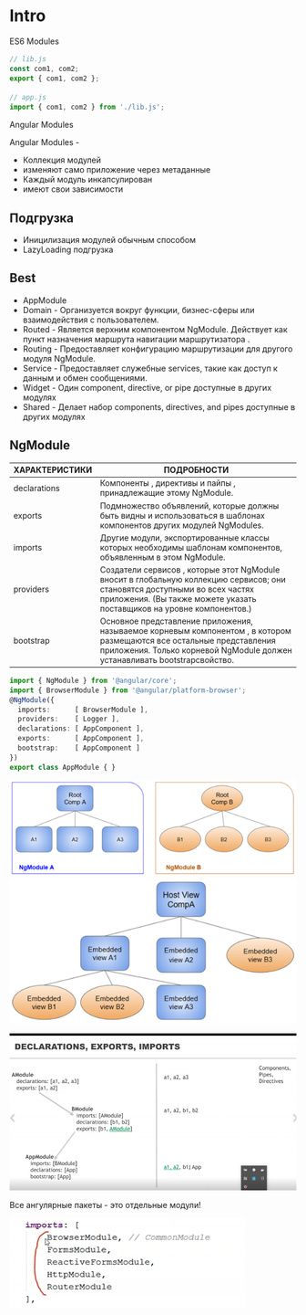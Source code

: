 # Intro

ES6 Modules
```js
// lib.js
const com1, com2;
export { com1, com2 };

// app.js
import { com1, com2 } from './lib.js';
```

Angular Modules 

Angular Modules - 
 - Коллекция модулей
 - изменяют само приложение через метаданные 
 - Каждый модуль инкапсулирован 
 - имеют свои зависимости

## Подгрузка 

- Иницилизация модулей обычным способом 
- LazyLoading подгрузка 

## Best

- AppModule
- Domain - Организуется вокруг функции, бизнес-сферы или взаимодействия с пользователем.
- Routed	- Является верхним компонентом NgModule. Действует как пункт назначения маршрута навигации маршрутизатора .
- Routing	- Предоставляет конфигурацию маршрутизации для другого модуля NgModule.
- Service	- Предоставляет служебные services, такие как доступ к данным и обмен сообщениями.
- Widget	- Один component, directive, or pipe доступные в других модулях
- Shared	- Делает набор components, directives, and pipes доступные в других модулях


## NgModule 

| ХАРАКТЕРИСТИКИ | ПОДРОБНОСТИ                                                                                                           |
|-----------|-----------------------------------------------------------------------------------------------------------------------|
| declarations	 | Компоненты , директивы и пайпы , принадлежащие этому NgModule.                                                        |
| exports   | 	Подмножество объявлений, которые должны быть видны и использоваться в шаблонах компонентов других модулей NgModules. |
| imports	  |Другие модули, экспортированные классы которых необходимы шаблонам компонентов, объявленным в этом NgModule.|
| providers	|Создатели сервисов , которые этот NgModule вносит в глобальную коллекцию сервисов; они становятся доступными во всех частях приложения. (Вы также можете указать поставщиков на уровне компонентов.) |
| bootstrap |	Основное представление приложения, называемое корневым компонентом , в котором размещаются все остальные представления приложения. Только корневой NgModule должен устанавливать bootstrapсвойство. |

```typescript
import { NgModule } from '@angular/core';
import { BrowserModule } from '@angular/platform-browser';
@NgModule({
  imports:      [ BrowserModule ],
  providers:    [ Logger ],
  declarations: [ AppComponent ],
  exports:      [ AppComponent ],
  bootstrap:    [ AppComponent ]
})
export class AppModule { }
```
![img_9.png](img_9.png)
![img_10.png](img_10.png)


![img_11.png](img_11.png)

Все ангулярные пакеты - это отдельные модули!

![img_12.png](img_12.png)
